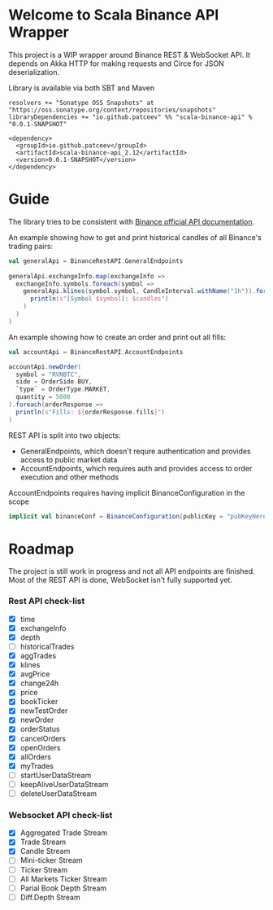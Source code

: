 # Welcome to Scala Binance API Wrapper

This project is a WIP wrapper around Binance REST & WebSocket API. It depends on Akka HTTP for making requests and Circe for JSON deserialization.

Library is available via both SBT and Maven
```
resolvers += "Sonatype OSS Snapshots" at "https://oss.sonatype.org/content/repositories/snapshots"
libraryDependencies += "io.github.patceev" %% "scala-binance-api" % "0.0.1-SNAPSHOT"
```

```
<dependency>
  <groupId>io.github.patceev</groupId>
  <artifactId>scala-binance-api_2.12</artifactId>
  <version>0.0.1-SNAPSHOT</version>
</dependency>
```

# Guide

The library tries to be consistent with [Binance official API documentation](https://github.com/binance-exchange/binance-official-api-docs/blob/master/rest-api.md).

An example showing how to get and print historical candles of all Binance's trading pairs:

```scala
val generalApi = BinanceRestAPI.GeneralEndpoints
	
generalApi.exchangeInfo.map(exchangeInfo => 
  exchangeInfo.symbols.foreach(symbol =>
    generalApi.klines(symbol.symbol, CandleInterval.withName("1h")).foreach(candles =>
      println(s"[Symbol $symbol]: $candles")
    )
  )
)
```

An example showing how to create an order and print out all fills:

```scala
val accountApi = BinanceRestAPI.AccountEndpoints

accountApi.newOrder(
  symbol = "RVNBTC", 
  side = OrderSide.BUY, 
  `type` = OrderType.MARKET,
  quantity = 5000
).foreach(orderResponse => 
  println(s"Fills: ${orderResponse.fills}")
)
```

REST API is split into two objects:

- GeneralEndpoints, which doesn't requre authentication and provides access to public market data
- AccountEndpoints, which requires auth and provides access to order execution and other methods

AccountEndpoints requires having implicit BinanceConfiguration in the scope

```scala
implicit val binanceConf = BinanceConfiguration(publicKey = "pubKeyHere", privateKey = "privKeyHere")
```

# Roadmap

The project is still work in progress and not all API endpoints are finished. Most of the REST API is done, WebSocket isn't fully supported yet.

### Rest API check-list

- [x] time
- [x] exchangeInfo
- [x] depth
- [ ] historicalTrades
- [x] aggTrades
- [x] klines
- [x] avgPrice
- [x] change24h
- [x] price
- [x] bookTicker
- [x] newTestOrder
- [x] newOrder
- [x] orderStatus
- [x] cancelOrders
- [x] openOrders
- [x] allOrders
- [x] myTrades
- [ ] startUserDataStream
- [ ] keepAliveUserDataStream
- [ ] deleteUserDataStream

### Websocket API check-list

- [x] Aggregated Trade Stream
- [x] Trade Stream
- [x] Candle Stream
- [ ] Mini-ticker Stream
- [ ] Ticker Stream
- [ ] All Markets Ticker Stream
- [ ] Parial Book Depth Stream
- [ ] Diff.Depth Stream
